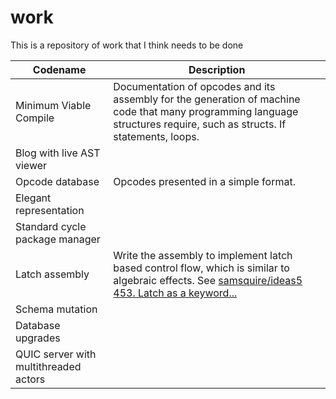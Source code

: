 # work
This is a repository of work that I think needs to be done

| Codename                              | Description                                                  |
| ------------------------------------- | ------------------------------------------------------------ |
| Minimum Viable Compile                | Documentation of opcodes and its assembly for the generation of machine code that many programming language structures require, such as structs. If statements, loops. |
| Blog with live AST viewer             |                                                              |
| Opcode database                       | Opcodes presented in a simple format.                        |
| Elegant representation                |                                                              |
| Standard cycle package manager        |                                                              |
| Latch assembly                        | Write the assembly to implement latch based control flow, which is similar to algebraic effects. See [samsquire/ideas5 453. Latch as a keyword...](https://github.com/samsquire/ideas5#453-latch-as-a-keyword-variables-are-latches-and-interlocking-parallel-processes) |
| Schema mutation                       |                                                              |
| Database upgrades                     |                                                              |
| QUIC server with multithreaded actors |                                                              |

